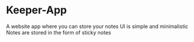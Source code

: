 # Keeper-App
A website app where you can store your notes
UI is simple and minimalistic 
Notes are stored in the form of sticky notes
